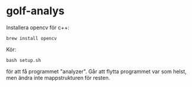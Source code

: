 # golf-analys
Installera opencv för c++:
````
brew install opencv
````
Kör:
````
bash setup.sh
````
för att få programmet "analyzer". Går att flytta programmet var som helst, men ändra inte mappstrukturen för resten.
